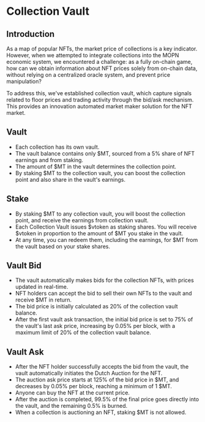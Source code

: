 # Collection Vault

## Introduction

As a map of popular NFTs, the market price of collections is a key indicator. However, when we attempted to integrate collections into the MOPN economic system, we encountered a challenge: as a fully on-chain game, how can we obtain information about NFT prices solely from on-chain data, without relying on a centralized oracle system, and prevent price manipulation?

To address this, we've established collection vault, which capture signals related to floor prices and trading activity through the bid/ask mechanism. This provides an innovation automated market maker solution for the NFT market.&#x20;

## Vault

* Each collection has its own vault.
* The vault balance contains only $MT, sourced from a 5% share of NFT earnings and from staking.
* The amount of $MT in the vault determines the collection point.
* By staking $MT to the collection vault, you can boost the collection point and also share in the vault's earnings.

## Stake

* By staking $MT to any collection vault, you will boost the collection point, and receive the earnings from collection vault.
* Each Collection Vault issues $vtoken as staking shares. You will receive $vtoken in proportion to the amount of $MT you stake in the vault.
* At any time, you can redeem them, including the earnings, for $MT from the vault based on your stake shares.

## Vault Bid

* The vault automatically makes bids for the collection NFTs, with prices updated in real-time.&#x20;
* NFT holders can accept the bid to sell their own NFTs to the vault and receive $MT in return.
* The bid price is initially calculated as 20% of the collection vault balance.
* After the first vault ask transaction, the initial bid price is set to 75% of the vault's last ask price, increasing by 0.05% per block, with a maximum limit of 20% of the collection vault balance.

## Vault Ask

* After the NFT holder successfully accepts the bid from the vault, the vault automatically initiates the Dutch Auction for the NFT.
* The auction ask price starts at 125% of the bid price in $MT, and decreases by 0.05% per block, reaching a minimum of 1 $MT.
* Anyone can buy the NFT at the current price.
* After the auction is completed, 99.5% of the final price goes directly into the vault, and the remaining 0.5% is burned.
* When a collection is auctioning an NFT, staking $MT is not allowed.
